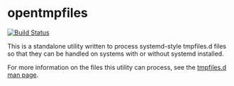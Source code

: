 # opentmpfiles

[![Build Status](https://travis-ci.org/OpenRC/opentmpfiles.svg?branch=master)](https://travis-ci.org/OpenRC/opentmpfiles)

This is a standalone utility written to process systemd-style tmpfiles.d
files so that they can be handled on systems with or without systemd
installed.

For more information on the files this utility can process, see the
[tmpfiles.d man page][1].

[1]: https://www.freedesktop.org/software/systemd/man/tmpfiles.d.html
